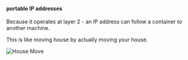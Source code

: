 #### portable IP addresses

Because it operates at layer 2 - an IP address can follow a container to another machine.

This is like moving house by actually moving your house.

![House Move](slides/images/house-move.jpg "House Move")